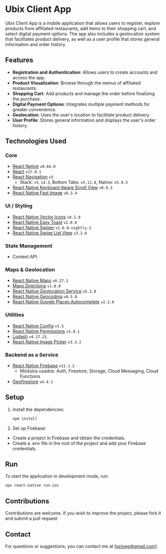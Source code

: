 # Ubix Client App
Ubix Client App is a mobile application that allows users to register, explore products from affiliated restaurants, add items to their shopping cart, and select digital payment options. The app also includes a geolocation system that facilitates product delivery, as well as a user profile that stores general information and order history.

## Features
- **Registration and Authentication**: Allows users to create accounts and access the app.
- **Product Visualization**: Browse through the menus of affiliated restaurants.
- **Shopping Cart**: Add products and manage the order before finalizing the purchase.
- **Digital Payment Options**: Integrates multiple payment methods for greater convenience.
- **Geolocation**: Uses the user's location to facilitate product delivery.
- **User Profile**: Stores general information and displays the user's order history.

## Technologies Used
### Core
- [React Native](https://www.npmjs.com/package/react-native) `v0.64.0`  
- [React](https://www.npmjs.com/package/react) `v17.0.1`  
- [React Navigation](https://www.npmjs.com/package/@react-navigation/native) `v5`  
  - Stack: `v5.14.3`, Bottom Tabs: `v5.11.8`, Native: `v5.9.3`  
- [React Native Keyboard Aware Scroll View](https://www.npmjs.com/package/react-native-keyboard-aware-scroll-view) `v0.9.3`  
- [React Native Fast Image](https://www.npmjs.com/package/react-native-fast-image) `v8.3.4`  

### UI / Styling
- [React Native Vector Icons](https://www.npmjs.com/package/react-native-vector-icons) `v8.1.0`  
- [React Native Easy Toast](https://www.npmjs.com/package/react-native-easy-toast) `v2.0.0`  
- [React Native Swiper](https://www.npmjs.com/package/react-native-swiper) `v1.6.0-nightly.3`  
- [React Native Swipe List View](https://www.npmjs.com/package/react-native-swipe-list-view) `v3.2.6`  

### State Management
- Context API  

### Maps & Geolocation
- [React Native Maps](https://www.npmjs.com/package/react-native-maps) `v0.27.1`  
- [Maps Directions](https://www.npmjs.com/package/react-native-maps-directions) `v1.8.0`  
- [React Native Geolocation Service](https://www.npmjs.com/package/react-native-geolocation-service) `v5.2.0`  
- [React Native Geocoding](https://www.npmjs.com/package/react-native-geocoding) `v0.5.0`  
- [React Native Google Places Autocomplete](https://www.npmjs.com/package/react-native-google-places-autocomplete) `v2.2.0`  

### Utilities
- [React Native Config](https://www.npmjs.com/package/react-native-config) `v1.5`  
- [React Native Permissions](https://www.npmjs.com/package/react-native-permissions) `v3.0.1`  
- [Lodash](https://www.npmjs.com/package/lodash) `v4.17.21`  
- [React Native Image Picker](https://www.npmjs.com/package/react-native-image-picker) `v3.3.2`  

### Backend as a Service
- [React Native Firebase](https://www.npmjs.com/package/@react-native-firebase/app) `v11.1.2`  
  - Módulos usados: Auth, Firestore, Storage, Cloud Messaging, Cloud Functions  
- [Geofirestore](https://www.npmjs.com/package/geofirestore) `v4.4.1`  

## Setup

1. Install the dependencies:

   ```bash
   npm install
   ```

2. Set up Firebase:

- Create a project in Firebase and obtain the credentials.
- Create a .env file in the root of the project and add your Firebase credentials.

## Run
To start the application in development mode, run:

```bash
npx react-native run-ios
```

## Contributions
Contributions are welcome. If you wish to improve the project, please fork it and submit a pull request.

## Contact
For questions or suggestions, you can contact me at [ezioeg@gmail.com].
